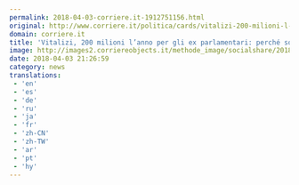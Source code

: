 ```yaml
---
permalink: 2018-04-03-corriere.it-1912751156.html
original: http://www.corriere.it/politica/cards/vitalizi-200-milioni-l-anno-gli-ex-parlamentari-perche-sono-caso/perche-si-parla-vitalizi-non-erano-stati-aboliti_principale.shtml
domain: corriere.it
title: 'Vitalizi, 200 milioni l’anno per gli ex parlamentari: perché sono un caso?'
image: http://images2.corriereobjects.it/methode_image/socialshare/2018/04/03/21b370ae-3781-11e8-b6e2-a808a444e7a2.jpg
date: 2018-04-03 21:26:59
category: news
translations: 
 - 'en'
 - 'es'
 - 'de'
 - 'ru'
 - 'ja'
 - 'fr'
 - 'zh-CN'
 - 'zh-TW'
 - 'ar'
 - 'pt'
 - 'hy'
---
```


